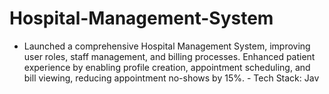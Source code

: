 # Hospital-Management-System
- Launched a comprehensive Hospital Management System, improving user roles, staff management, and billing processes. Enhanced patient experience by enabling profile creation, appointment scheduling, and bill viewing, reducing appointment no-shows by 15%. - Tech Stack: Jav
